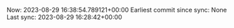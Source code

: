Now: 2023-08-29 16:38:54.789121+00:00 Earliest commit since sync: None Last sync: 2023-08-29 16:28:42+00:00
